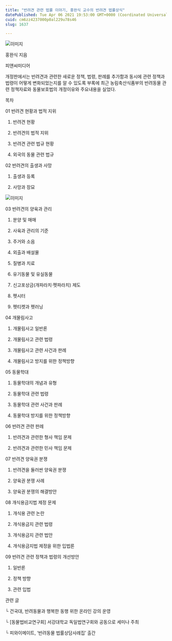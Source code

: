 ```yaml
---
title: "반려견 관련 법률 이야기, 홍완식 교수의 반려견 법률상식"
datePublished: Tue Apr 06 2021 19:53:00 GMT+0000 (Coordinated Universal Time)
cuid: cm6zz4237000p0al229u78s46
slug: 1637

---
```



![이미지](https://cdn.hashnode.com/res/hashnode/image/upload/v1739247593081/62180d8e-6a73-4853-9568-82743419a1ce.jpeg)

홍완식 지음

피앤씨미디어

개정판에서는 반려견과 관련한 새로운 정책, 법령, 판례를 추가함과 동시에 관련 정책과 법령이 어떻게 변화되었는지를 알 수 있도록 부록에 최근 농림축산식품부의 반려동물 관련 정책자료와 동물보호법의 개정이유와 주요내용을 실었다.

목차

01 반려견 현황과 법적 지위

1. 반려견 현황

2. 반려견의 법적 지위

3. 반려견 관련 법규 현황

4. 외국의 동물 관련 법규

02 반려견의 출생과 사망

1. 출생과 등록

2. 사망과 장묘

![이미지](https://cdn.hashnode.com/res/hashnode/image/upload/v1739247594987/babf67fa-74d4-4cda-b9e9-7bb64d8d64dd.jpeg)

03 반려견의 양육과 관리

1. 분양 및 매매

2. 사육과 관리의 기준

3. 주거와 소음

4. 외출과 배설물

5. 질병과 치료

6. 유기동물 및 유실동물

7. 신고포상금(개파라치·펫파라치) 제도

8. 펫시터

9. 펫티켓과 펫러닝

04 개물림사고

1. 개물림사고 일반론

2. 개물림사고 관련 법령

3. 개물림사고 관련 사건과 판례

4. 개물림사고 방지를 위한 정책방향

05 동물학대

1. 동물학대의 개념과 유형

2. 동물학대 관련 법령

3. 동물학대 관련 사건과 판례

4. 동물학대 방지를 위한 정책방향

06 반려견 관련 판례

1. 반려견과 관련한 형사 책임 문제

2. 반려견과 관련한 민사 책임 문제

07 반려견 양육권 분쟁

1. 반려견을 둘러싼 양육권 분쟁

2. 양육권 분쟁 사례

3. 양육권 분쟁의 해결방안

08 개식용금지법 제정 문제

1. 개식용 관련 논란

2. 개식용금지 관련 법령

3. 개식용금지 관련 법안

4. 개식용금지법 제정을 위한 입법론

09 반려견 관련 정책과 법령의 개선방안

1. 일반론

2. 정책 방향

3. 관련 입법

관련 글

└ 건국대, 반려동물과 행복한 동행 위한 온라인 강의 운영

└ [동물법비교연구회] 서강대학교 독일법연구회와 공동으로 세미나 주최

└ 피와이메이트, ‘반려동물 법률상담사례집’ 출간